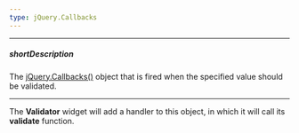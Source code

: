 ```yaml
---
type: jQuery.Callbacks
---
```

---
##### shortDescription
The [jQuery.Callbacks()](https://api.jquery.com/jquery.callbacks) object that is fired when the specified value should be validated.

---
The **Validator** widget will add a handler to this object, in which it will call its **validate** function.